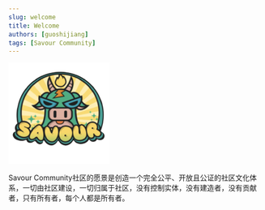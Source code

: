 ```yaml
---
slug: welcome
title: Welcome
authors: [guoshijiang]
tags: [Savour Community]
---
```


![Savour Community](./logo.png)

Savour Community社区的愿景是创造一个完全公平、开放且公证的社区文化体系，一切由社区建设，一切归属于社区，没有控制实体，没有建造者，没有贡献者，只有所有者，每个人都是所有者。

